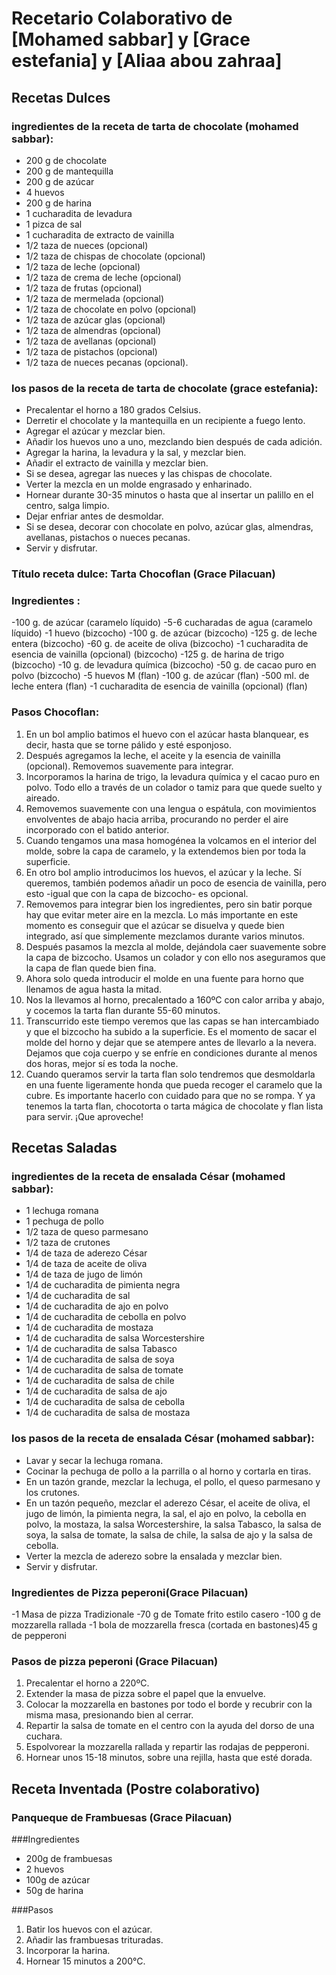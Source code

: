 # Recetario Colaborativo de [Mohamed sabbar] y [Grace estefania] y [Aliaa abou zahraa]

## Recetas Dulces
### ingredientes de la receta de tarta de chocolate (mohamed sabbar):
- 200 g de chocolate
- 200 g de mantequilla
- 200 g de azúcar
- 4 huevos
- 200 g de harina
- 1 cucharadita de levadura
- 1 pizca de sal
- 1 cucharadita de extracto de vainilla
- 1/2 taza de nueces (opcional)
- 1/2 taza de chispas de chocolate (opcional)
- 1/2 taza de leche (opcional)
- 1/2 taza de crema de leche (opcional)
- 1/2 taza de frutas (opcional)
- 1/2 taza de mermelada (opcional)
- 1/2 taza de chocolate en polvo (opcional)
- 1/2 taza de azúcar glas (opcional)
- 1/2 taza de almendras (opcional)
- 1/2 taza de avellanas (opcional)
- 1/2 taza de pistachos (opcional)
- 1/2 taza de nueces pecanas (opcional).
### los pasos de la receta de tarta de chocolate (grace estefania):
- Precalentar el horno a 180 grados Celsius.
- Derretir el chocolate y la mantequilla en un recipiente a fuego lento.
- Agregar el azúcar y mezclar bien.
- Añadir los huevos uno a uno, mezclando bien después de cada adición.
- Agregar la harina, la levadura y la sal, y mezclar bien.
- Añadir el extracto de vainilla y mezclar bien.
- Si se desea, agregar las nueces y las chispas de chocolate.
- Verter la mezcla en un molde engrasado y enharinado.
- Hornear durante 30-35 minutos o hasta que al insertar un palillo en el centro, salga limpio.
- Dejar enfriar antes de desmoldar.
- Si se desea, decorar con chocolate en polvo, azúcar glas, almendras, avellanas, pistachos o nueces pecanas.
- Servir y disfrutar.

### Título receta dulce: Tarta Chocoflan (Grace Pilacuan)
### Ingredientes :

-100 g. de azúcar (caramelo líquido)
-5-6 cucharadas de agua (caramelo líquido)
-1 huevo (bizcocho)
-100 g. de azúcar (bizcocho)
-125 g. de leche entera (bizcocho)
-60 g. de aceite de oliva (bizcocho)
-1 cucharadita de esencia de vainilla (opcional) (bizcocho)
-125 g. de harina de trigo (bizcocho)
-10 g. de levadura química (bizcocho)
-50 g. de cacao puro en polvo (bizcocho)
-5 huevos M (flan)
-100 g. de azúcar (flan)
-500 ml. de leche entera (flan)
-1 cucharadita de esencia de vainilla (opcional) (flan)

### Pasos Chocoflan: 
1. En un bol amplio batimos el huevo con el azúcar hasta blanquear, es decir, hasta que se torne pálido y esté esponjoso.
2. Después agregamos la leche, el aceite y la esencia de vainilla (opcional). Removemos suavemente para integrar.
3. Incorporamos la harina de trigo, la levadura química y el cacao puro en polvo. Todo ello a través de un colador o tamiz para que quede suelto y aireado.
4. Removemos suavemente con una lengua o espátula, con movimientos envolventes de abajo hacia arriba, procurando no perder el aire incorporado con el batido anterior.
5. Cuando tengamos una masa homogénea la volcamos en el interior del molde, sobre la capa de caramelo, y la extendemos bien por toda la superficie.
6. En otro bol amplio introducimos los huevos, el azúcar y la leche. Sí queremos, también podemos añadir un poco de esencia de vainilla, pero esto -igual que con la capa de bizcocho- es opcional.
7. Removemos para integrar bien los ingredientes, pero sin batir porque hay que evitar meter aire en la mezcla. Lo más importante en este momento es conseguir que el azúcar se disuelva y quede bien integrado, así que simplemente mezclamos durante varios minutos.
8. Después pasamos la mezcla al molde, dejándola caer suavemente sobre la capa de bizcocho. Usamos un colador y con ello nos aseguramos que la capa de flan quede bien fina.
9. Ahora solo queda introducir el molde en una fuente para horno que llenamos de agua hasta la mitad.
10. Nos la llevamos al horno, precalentado a 160ºC con calor arriba y abajo, y cocemos la tarta flan durante 55-60 minutos.
11. Transcurrido este tiempo veremos que las capas se han intercambiado y que el bizcocho ha subido a la superficie. Es el momento de sacar el molde del horno y dejar que se atempere antes de llevarlo a la nevera. Dejamos que coja cuerpo y se enfríe en condiciones durante al menos dos horas, mejor sí es toda la noche.
12. Cuando queramos servir la tarta flan solo tendremos que desmoldarla en una fuente ligeramente honda que pueda recoger el caramelo que la cubre. Es importante hacerlo con cuidado para que no se rompa.
Y ya tenemos la tarta flan, chocotorta o tarta mágica de chocolate y flan lista para servir. ¡Que aproveche!

## Recetas Saladas
### ingredientes de la receta de ensalada César (mohamed sabbar):
- 1 lechuga romana
- 1 pechuga de pollo
- 1/2 taza de queso parmesano
- 1/2 taza de crutones
- 1/4 de taza de aderezo César
- 1/4 de taza de aceite de oliva
- 1/4 de taza de jugo de limón
- 1/4 de cucharadita de pimienta negra
- 1/4 de cucharadita de sal
- 1/4 de cucharadita de ajo en polvo
- 1/4 de cucharadita de cebolla en polvo
- 1/4 de cucharadita de mostaza
- 1/4 de cucharadita de salsa Worcestershire
- 1/4 de cucharadita de salsa Tabasco
- 1/4 de cucharadita de salsa de soya
- 1/4 de cucharadita de salsa de tomate
- 1/4 de cucharadita de salsa de chile
- 1/4 de cucharadita de salsa de ajo
- 1/4 de cucharadita de salsa de cebolla
- 1/4 de cucharadita de salsa de mostaza
### los pasos de la receta de ensalada César (mohamed sabbar):
- Lavar y secar la lechuga romana.
- Cocinar la pechuga de pollo a la parrilla o al horno y cortarla en tiras.
- En un tazón grande, mezclar la lechuga, el pollo, el queso parmesano y los crutones.
- En un tazón pequeño, mezclar el aderezo César, el aceite de oliva, el jugo de limón, la pimienta negra, la sal, el ajo en polvo, la cebolla en polvo, la mostaza, la salsa Worcestershire, la salsa Tabasco, la salsa de soya, la salsa de tomate, la salsa de chile, la salsa de ajo y la salsa de cebolla.
- Verter la mezcla de aderezo sobre la ensalada y mezclar bien.
- Servir y disfrutar.

### Ingredientes de Pizza peperoni(Grace Pilacuan)
-1 Masa de pizza Tradizionale 
-70 g de Tomate frito estilo casero 
-100 g de mozzarella rallada
-1 bola de mozzarella fresca (cortada en bastones)45 g de pepperoni

### Pasos de pizza peperoni (Grace Pilacuan)
1. Precalentar el horno a 220ºC.
2. Extender la masa de pizza sobre el papel que la envuelve.
3. Colocar la mozzarella en bastones por todo el borde y recubrir con la misma masa, presionando bien al cerrar.
4. Repartir la salsa de tomate en el centro con la ayuda del dorso de una cuchara.
5. Espolvorear la mozzarella rallada y repartir las rodajas de pepperoni.
6. Hornear unos 15-18 minutos, sobre una rejilla, hasta que esté dorada.

## Receta Inventada (Postre colaborativo) 
### Panqueque de Frambuesas (Grace Pilacuan)

###Ingredientes
- 200g de frambuesas
- 2 huevos
- 100g de azúcar
- 50g de harina

###Pasos
1. Batir los huevos con el azúcar.
2. Añadir las frambuesas trituradas.
3. Incorporar la harina.
4. Hornear 15 minutos a 200°C.